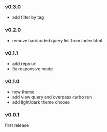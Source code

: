 ### v0.3.0
- add filter by tag

### v0.2.0
- remove hardcoded query list from index.html

### v0.1.1
- add repo url
- fix responsive mode

### v0.1.0
- new theme
- add view query and overpass-turbo run
- add light/dark theme choose

### v0.0.1
first release
